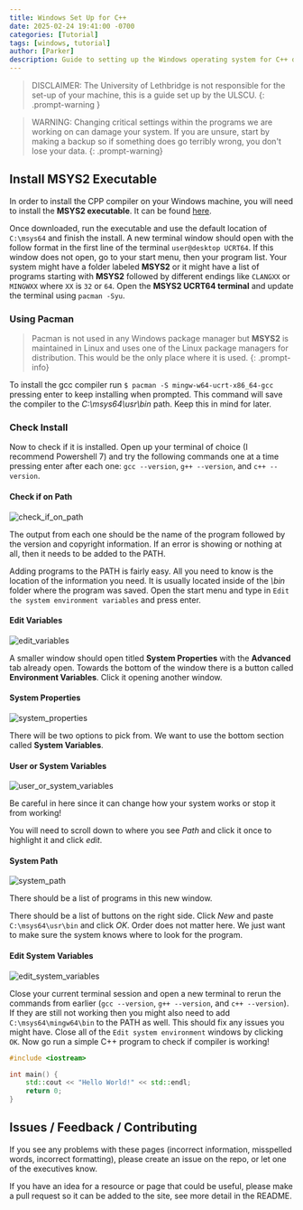 ```yaml
---
title: Windows Set Up for C++
date: 2025-02-24 19:41:00 -0700
categories: [Tutorial]
tags: [windows, tutorial]
author: [Parker] 
description: Guide to setting up the Windows operating system for C++ development.
---
```


> DISCLAIMER: The University of Lethbridge is not responsible for the set-up of your machine, this is a guide set up by the ULSCU.
{: .prompt-warning }

> WARNING: Changing critical settings within the programs we are working on can damage your system. If you are unsure, start by making a backup so if something does go terribly wrong, you don't lose your data.
{: .prompt-warning}

## Install MSYS2 Executable

In order to install the CPP compiler on your Windows machine, you will need to
install the **MSYS2 executable**. It can be found [here](https://www.msys2.org/).

Once downloaded, run the executable and use the default location of `C:\msys64`
and finish the install. A new terminal window should open with the follow format
in the first line of the terminal `user@desktop UCRT64`. If this window does not
open, go to your start menu, then your program list. Your system might have a
folder labeled **MSYS2** or it might have a list of programs starting with **MSYS2**
followed by different endings like `CLANGXX` or `MINGWXX` where `XX` is `32` or
`64`. Open the **MSYS2 UCRT64 terminal** and update the terminal using `pacman -Syu`.

### Using Pacman

> Pacman is not used in any Windows package manager but **MSYS2** is maintained in Linux and uses one of the Linux package managers for distribution. This would be the only place where it is used.
{: .prompt-info}

To install the gcc compiler run `$ pacman -S mingw-w64-ucrt-x86_64-gcc` pressing
enter to keep installing when prompted. This command will save the compiler to
the *C:\msys64\usr\bin* path. Keep this in mind for later.

### Check Install

Now to check if it is installed. Open up your terminal of choice
(I recommend Powershell 7) and try the following commands one at a time pressing
enter after each one: `gcc --version`, `g++ --version`, and `c++ --version`.

#### Check if on Path

![check_if_on_path](../assets/windows_setup/checkIfOnPath.png)

The output from each one should be the name of the program followed by the
version and copyright information. If an error is showing or nothing at all,
then it needs to be added to the PATH.

Adding programs to the PATH is fairly easy. All you need to know is the location
of the information you need. It is usually located inside of the *\bin* folder
where the program was saved. Open the start menu and type in
`Edit the system environment variables` and press enter.

#### Edit Variables

![edit_variables](../assets/windows_setup/editVariables.png)

A smaller window should open titled **System Properties** with the **Advanced** tab
already open. Towards the bottom of the window there is a button called
**Environment Variables**. Click it opening another window.

#### System Properties

![system_properties](../assets/windows_setup/systemProperties.png)

There will be two options to pick from. We want to use the bottom section called
**System Variables**.

#### User or System Variables

![user_or_system_variables](../assets/windows_setup/userOrSystemVariables.png)

Be careful in here since it can change how your system works or stop it from working!

You will need to scroll down to where you see *Path* and click it once to
highlight it and click *edit*.

#### System Path

![system_path](../assets/windows_setup/systemPath.png)

There should be a list of programs in this new window.

There should be a list of buttons on the right side. Click *New* and paste
`C:\msys64\usr\bin` and click *OK*. Order does not matter here. We just want to
make sure the system knows where to look for the program.

#### Edit System Variables

![edit_system_variables](../assets/windows_setup/editSystemVariables.png)

Close your current terminal session and open a new terminal to rerun the
commands from earlier (`gcc --version`, `g++ --version`, and `c++ --version`).
If they are still not working then you might also need to add
`C:\msys64\mingw64\bin` to the PATH as well. This should fix any issues you
might have. Close all of the `Edit system environment` windows by clicking `OK`.
Now go run a simple C++ program to check if compiler is working!

```c++
#include <iostream>

int main() {
    std::cout << "Hello World!" << std::endl;
    return 0;
}
```

## Issues / Feedback / Contributing

If you see any problems with these pages (incorrect information, misspelled
words, incorrect formatting), please create an issue on the repo, or let one
of the executives know.

If you have an idea for a resource or page that could be useful, please make a
pull request so it can be added to the site, see more detail in the README.
